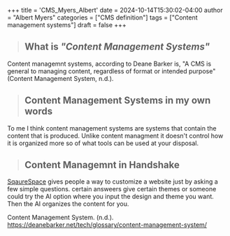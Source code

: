 +++
title = 'CMS_Myers_Albert'
date = 2024-10-14T15:30:02-04:00
author = "Albert Myers"
categories = ["CMS definition"]
tags = ["Content management systems"]
draft = false
+++

> ## **What is** *"Content Management Systems"*

Content managemnt systems, according to Deane Barker is, "A CMS is general to managing content, regardless of format or intended purpose" (Content Management System, n.d.).

> ## **Content Management Systems in my own words**

To me I think content management systems are systems that contain the content that is produced. Unlike content managment it doesn't control how it is organized more so of what tools can be used at your disposal.

> ## **Content Managemnt in Handshake**

[SqaureSpace](https://www.squarespace.com/templates) gives people a way to customize a website just by asking a few simple questions. certain answeers give certain themes or someone could try the AI option where you input the design and theme you want. Then the AI organizes the content for you.


Content Management System. (n.d.). https://deanebarker.net/tech/glossary/content-management-system/
